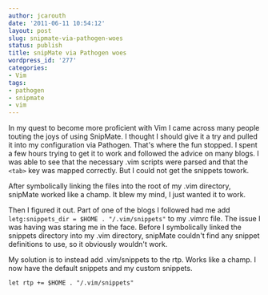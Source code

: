 ```yaml
---
author: jcarouth
date: '2011-06-11 10:54:12'
layout: post
slug: snipmate-via-pathogen-woes
status: publish
title: snipMate via Pathogen woes
wordpress_id: '277'
categories:
- Vim
tags:
- pathogen
- snipmate
- vim
---
```


In my quest to become more proficient with Vim I came across many people touting the joys of using SnipMate. I thought I should give it a try and pulled it into my configuration via Pathogen. That's where the fun stopped. I spent a few hours trying to get it to work and followed the advice on many blogs. I was able to see that the necessary .vim scripts were parsed and that the `<tab>` key was mapped correctly. But I could not get the snippets towork.

After symbolically linking the files into the root of my .vim directory, snipMate worked like a champ. It blew my mind, I just wanted it to work.

Then I figured it out. Part of one of the blogs I followed had me add `letg:snippets_dir = $HOME . "/.vim/snippets"` to my .vimrc file. The issue I was having was staring me in the face. Before I symbolically linked the snippets directory into my .vim directory, snipMate couldn't find any snippet definitions to use, so it obviously wouldn't work.

My solution is to instead add .vim/snippets to the rtp. Works like a champ. I now have the default snippets and my custom snippets.

`let rtp += $HOME . "/.vim/snippets"`

